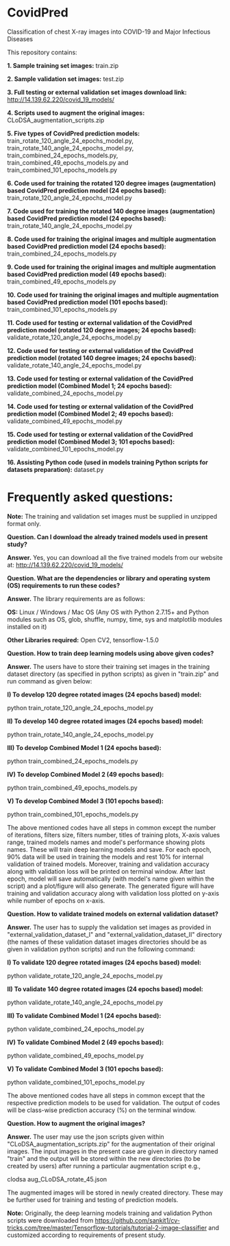 # CovidPred
Classification of chest X-ray images into COVID-19 and Major Infectious Diseases

This repository contains:

**1. Sample training set images:** train.zip

**2. Sample validation set images:** test.zip

**3. Full testing or external validation set images download link:** http://14.139.62.220/covid_19_models/

**4. Scripts used to augment the original images:** CLoDSA_augmentation_scripts.zip

**5. Five types of CovidPred prediction models:** train_rotate_120_angle_24_epochs_model.py, train_rotate_140_angle_24_epochs_model.py, train_combined_24_epochs_models.py, train_combined_49_epochs_models.py and train_combined_101_epochs_models.py

**6. Code used for training the rotated 120 degree images (augmentation) based CovidPred prediction model (24 epochs based):** train_rotate_120_angle_24_epochs_model.py

**7. Code used for training the rotated 140 degree images (augmentation) based CovidPred prediction model (24 epochs based):** train_rotate_140_angle_24_epochs_model.py

**8. Code used for training the original images and multiple augmentation based CovidPred prediction model (24 epochs based):** train_combined_24_epochs_models.py

**9. Code used for training the original images and multiple augmentation based CovidPred prediction model (49 epochs based):** train_combined_49_epochs_models.py

**10. Code used for training the original images and multiple augmentation based CovidPred prediction model (101 epochs based):** train_combined_101_epochs_models.py

**11. Code used for testing or external validation of the CovidPred prediction model (rotated 120 degree images; 24 epochs based):** validate_rotate_120_angle_24_epochs_model.py

**12. Code used for testing or external validation of the CovidPred prediction model (rotated 140 degree images; 24 epochs based):** validate_rotate_140_angle_24_epochs_model.py

**13. Code used for testing or external validation of the CovidPred prediction model (Combined Model 1; 24 epochs based):** validate_combined_24_epochs_model.py

**14. Code used for testing or external validation of the CovidPred prediction model (Combined Model 2; 49 epochs based):** validate_combined_49_epochs_model.py

**15. Code used for testing or external validation of the CovidPred prediction model (Combined Model 3; 101 epochs based):** validate_combined_101_epochs_model.py

**16. Assisting Python code (used in models training Python scripts for datasets preparation):** dataset.py


# Frequently asked questions:

**Note:** The training and validation set images must be supplied in unzipped format only. 

**Question. Can I download the already trained models used in present study?**

**Answer.** Yes, you can download all the five trained models from our website at: http://14.139.62.220/covid_19_models/

**Question. What are the dependencies or library and operating system (OS) requirements to run these codes?**

**Answer.** The library requirements are as follows:

**OS:** Linux / Windows / Mac OS (Any OS with Python 2.7.15+ and Python modules such as OS, glob, shuffle, numpy, time, sys and matplotlib modules installed on it)

**Other Libraries required:** Open CV2, tensorflow-1.5.0


**Question. How to train deep learning models using above given codes?**

**Answer.** The users have to store their training set images in the training dataset directory (as specified in python scripts) as given in "train.zip" and run command as given below:

**I) To develop 120 degree rotated images (24 epochs based) model:**

python train_rotate_120_angle_24_epochs_model.py

**II) To develop 140 degree rotated images (24 epochs based) model:**

python train_rotate_140_angle_24_epochs_model.py

**III) To develop Combined Model 1 (24 epochs based):**

python train_combined_24_epochs_models.py

**IV) To develop Combined Model 2 (49 epochs based):**

python train_combined_49_epochs_models.py

**V) To develop Combined Model 3 (101 epochs based):**

python train_combined_101_epochs_models.py

The above mentioned codes have all steps in common except the number of iterations, filters size, filters number, titles of training plots, X-axis values range, trained models names and model's performance showing plots names. These will train deep learning models and save. For each epoch, 90% data will be used in training the models and rest 10% for internal validation of trained models. Moreover, training and validation accuracy along with validation loss will be printed on terminal window. After last epoch, model will save automatically (with model's name given within the script) and a plot/figure will also generate. The generated figure will have training and validation accuracy along with validation loss plotted on y-axis while number of epochs on x-axis. 

**Question. How to validate trained models on external validation dataset?**

**Answer.** The user has to supply the validation set images as provided in "external_validation_dataset_I" and "external_validation_dataset_II" directory (the names of these validation dataset images directories should be as given in validation python scripts) and run the following command:

**I) To validate 120 degree rotated images (24 epochs based) model:**

python validate_rotate_120_angle_24_epochs_model.py

**II) To validate 140 degree rotated images (24 epochs based) model:**

python validate_rotate_140_angle_24_epochs_model.py

**III) To validate Combined Model 1 (24 epochs based):**

python validate_combined_24_epochs_model.py

**IV) To validate Combined Model 2 (49 epochs based):**

python validate_combined_49_epochs_model.py

**V) To validate Combined Model 3 (101 epochs based):**

python validate_combined_101_epochs_model.py

The above mentioned codes have all steps in common except that the respective prediction models to be used for validation. The output of codes will be class-wise prediction accuracy (%) on the terminal window.


**Question. How to augment the original images?**

**Answer.** The user may use the json scripts given within "CLoDSA_augmentation_scripts.zip" for the augmentation of their original images. The input images in the present case are given in directory named "train" and the output will be stored within the new directories (to be created by users) after running a particular augmentation script e.g.,

clodsa aug_CLoDSA_rotate_45.json

The augmented images will be stored in newly created directory. These may be further used for training and testing of prediction models. 


**Note:** Originally, the deep learning models training and validation Python scripts were downloaded from https://github.com/sankit1/cv-tricks.com/tree/master/Tensorflow-tutorials/tutorial-2-image-classifier and customized according to requirements of present study.


